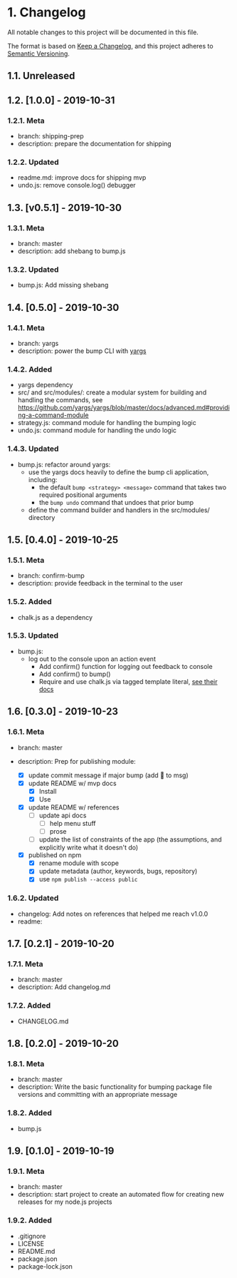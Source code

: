 # 1. Changelog

All notable changes to this project will be documented in this file.

The format is based on [Keep a Changelog](https://keepachangelog.com/en/1.0.0/),
and this project adheres to [Semantic Versioning](https://semver.org/spec/v2.0.0.html).

## 1.1. Unreleased

## 1.2. [1.0.0] - 2019-10-31

### 1.2.1. Meta

- branch: shipping-prep
- description: prepare the documentation for shipping

### 1.2.2. Updated

- readme.md: improve docs for shipping mvp
- undo.js: remove console.log() debugger

## 1.3. [v0.5.1] - 2019-10-30

### 1.3.1. Meta

- branch: master
- description: add shebang to bump.js

### 1.3.2. Updated

- bump.js: Add missing shebang

## 1.4. [0.5.0] - 2019-10-30

### 1.4.1. Meta

- branch: yargs
- description: power the bump CLI with [yargs](http://yargs.js.org/)

### 1.4.2. Added

- yargs dependency
- src/ and src/modules/: create a modular system for building and handling the commands, see https://github.com/yargs/yargs/blob/master/docs/advanced.md#providing-a-command-module
- strategy.js: command module for handling the bumping logic
- undo.js: command module for handling the undo logic

### 1.4.3. Updated

- bump.js: refactor around yargs:
  - use the yargs docs heavily to define the bump cli application, including:
    - the default `bump <strategy> <message>` command that takes two required positional arguments
    - the `bump undo` command that undoes that prior bump
  - define the command builder and handlers in the src/modules/ directory

## 1.5. [0.4.0] - 2019-10-25

### 1.5.1. Meta

- branch: confirm-bump
- description: provide feedback in the terminal to the user

### 1.5.2. Added

- chalk.js as a dependency

### 1.5.3. Updated

- bump.js:
  - log out to the console upon an action event
    - Add confirm() function for logging out feedback to console
    - Add confirm() to bump()
    - Require and use chalk.js via tagged template literal, [see their docs](https://www.npmjs.com/package/chalk#usage)

## 1.6. [0.3.0] - 2019-10-23

### 1.6.1. Meta

- branch: master
- description: Prep for publishing module:

  - [x] update commit message if major bump (add 🚢 to msg)
  - [x] update README w/ mvp docs
    - [x] Install
    - [x] Use
  - [x] update README w/ references
    - [ ] update api docs
      - [ ] help menu stuff
      - [ ] prose
    - [ ] update the list of constraints of the app (the assumptions, and explicitly write what it doesn't do)
  - [x] published on npm
    - [x] rename module with scope
    - [x] update metadata (author, keywords, bugs, repository)
    - [x] use `npm publish --access public`

### 1.6.2. Updated

- changelog: Add notes on references that helped me reach v1.0.0
- readme:

## 1.7. [0.2.1] - 2019-10-20

### 1.7.1. Meta

- branch: master
- description: Add changelog.md

### 1.7.2. Added

- CHANGELOG.md

## 1.8. [0.2.0] - 2019-10-20

### 1.8.1. Meta

- branch: master
- description: Write the basic functionality for bumping package file versions and committing with an appropriate message

### 1.8.2. Added

- bump.js

## 1.9. [0.1.0] - 2019-10-19

### 1.9.1. Meta

- branch: master
- description: start project to create an automated flow for creating new releases for my node.js projects

### 1.9.2. Added

- .gitignore
- LICENSE
- README.md
- package.json
- package-lock.json
